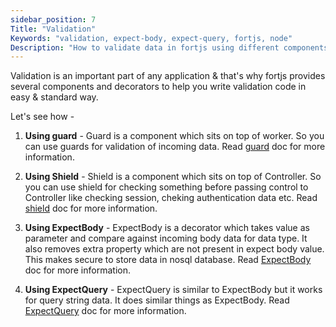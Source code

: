 ```yaml
---
sidebar_position: 7
Title: "Validation"
Keywords: "validation, expect-body, expect-query, fortjs, node"
Description: "How to validate data in fortjs using different components & decorators."
---
```


Validation is an important part of any application & that's why fortjs provides several components and decorators to help you write validation code in easy & standard way.

Let's see how - 

1. **Using guard** - Guard is a component which sits on top of worker. So you can use guards for validation of incoming data. Read [guard](/tutorial/components/guard) doc for more information.

2. **Using Shield** - Shield is a component which sits on top of Controller. So you can use shield for checking something before passing control to Controller like checking session, cheking authentication data etc. Read [shield](/tutorial/components/shield) doc for more information.

3. **Using ExpectBody** - ExpectBody is a decorator which takes value as parameter and compare against incoming body data for data type. It also removes extra property which are not present in expect body value. This makes secure to store data in nosql database. Read [ExpectBody](/tutorial/decorator/expect-body) doc for more information.

4. **Using ExpectQuery** - ExpectQuery is similar to ExpectBody but it works for query string data. It does similar things as ExpectBody. Read [ExpectQuery](/tutorial/decorator/expect-query) doc for more information.

